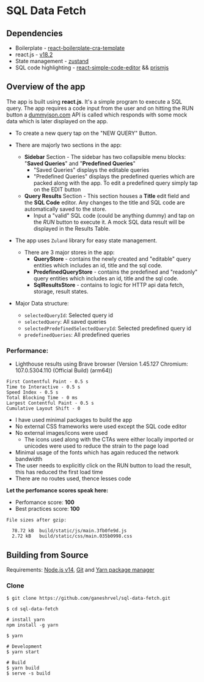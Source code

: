 # SQL Data Fetch

## Dependencies

- Boilerplate - [react-boilerplate-cra-template](https://github.com/react-boilerplate/react-boilerplate-cra-template)
- react.js - [v18.2](https://reactjs.org/)
- State management - [zustand](https://github.com/pmndrs/zustand)
- SQL code highlighting - [react-simple-code-editor](https://github.com/react-simple-code-editor/react-simple-code-editor) && [prismjs](https://prismjs.com/)


## Overview of the app
The app is built using **react.js**. It's a simple program to execute a SQL query. The app requires a code input from the user and on hitting the RUN button a [dummyjson.com](https://dummyjson.com) API is called which responds with some mock data which is later displayed on the app.

- To create a new query tap on the "NEW QUERY" Button.
- There are majorly two sections in the app:
  - **Sidebar** Section - The sidebar has two collapsible menu blocks: "**Saved Queries**" and "**Predefined Queries**"
    - "Saved Queries" displays the editable queries
    - "Predefined Queries" displays the predefined queries which are packed along with the app. To edit a predefined query simply tap on the EDIT button 
  - **Query Results** Section - This section houses a **Title** edit field and the **SQL Code** editor. Any changes to the title and SQL code are automatically saved to the store. 
    - Input a "valid" SQL code (could be anything dummy) and tap on the _RUN_ button to execute it. A mock SQL data result will be displayed in the Results Table.

- The app uses `Zuland` library for easy state management. 
  - There are 3 major stores in the app:
    - **QueryStore** - contains the newly created and "editable" query entities which includes an id, title and the sql code.
    - **PredefinedQueryStore** - contains the predefined and "readonly" query entities which includes an id, title and the sql code.
    - **SqlResultsStore** - contains to logic for HTTP api data fetch, storage, result states.
- Major Data structure:
  - `selectedQueryId`: Selected query id
  - `selectedQuery`: All saved queries
  - `selectedPredefinedSelectedQueryId`: Selected predefined query id
  - `predefinedQueries`: All predefined queries

### Performance: 

- Lighthouse results using Brave browser (Version 1.45.127 Chromium: 107.0.5304.110 (Official Build) (arm64))

```
First Contentful Paint - 0.5 s
Time to Interactive - 0.5 s
Speed Index - 0.5 s
Total Blocking Time - 0 ms
Largest Contentful Paint - 0.5 s
Cumulative Layout Shift - 0
```

- I have used minimal packages to build the app
- No external CSS frameworks were used except the SQL code editor
- No external images/icons were used
  - The icons used along with the CTAs were either locally imported or unicodes were used to reduce the strain to the page load
- Minimal usage of the fonts which has again reduced the network bandwidth
- The user needs to explicitly click on the RUN button to load the result, this has reduced the first load time
- There are no routes used, thence lesses code

**Let the perfomance scores speak here:**

- Perfomance score: **100**
- Best practices score: **100**

```shell
File sizes after gzip:

  78.72 kB  build/static/js/main.3fb0fe9d.js
  2.72 kB   build/static/css/main.035b0998.css
```


## Building from Source

Requirements: [Node.js v14](https://nodejs.org/en/download/ 'Install Node.js v14'), [Git](https://git-scm.com/book/en/v2/Getting-Started-Installing-Git 'Install Git') and [Yarn package manager](https://yarnpkg.com/lang/en/docs/install/ 'Install Yarn package manager')

### Clone

```shell
$ git clone https://github.com/ganeshrvel/sql-data-fetch.git

$ cd sql-data-fetch

# install yarn
npm install -g yarn
```

```shell
$ yarn
```

```shell
# Development
$ yarn start

# Build
$ yarn build
$ serve -s build        

```
